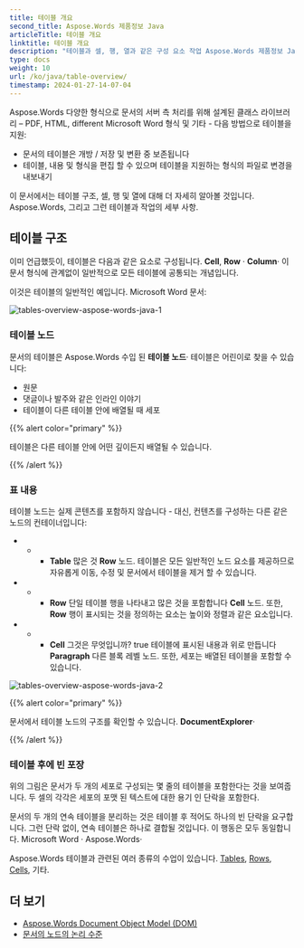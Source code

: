 ```yaml
---
title: 테이블 개요
second_title: Aspose.Words 제품정보 Java
articleTitle: 테이블 개요
linktitle: 테이블 개요
description: "테이블과 셀, 행, 열과 같은 구성 요소 작업 Aspose.Words 제품정보 Java· 테이블에서 작업하는 방법 Java·"
type: docs
weight: 10
url: /ko/java/table-overview/
timestamp: 2024-01-27-14-07-04
---
```


Aspose.Words 다양한 형식으로 문서의 서버 측 처리를 위해 설계된 클래스 라이브러리 – PDF, HTML, different Microsoft Word 형식 및 기타 - 다음 방법으로 테이블을 지원:

* 문서의 테이블은 개방 / 저장 및 변환 중 보존됩니다
* 테이블, 내용 및 형식을 편집 할 수 있으며 테이블을 지원하는 형식의 파일로 변경을 내보내기

이 문서에서는 테이블 구조, 셀, 행 및 열에 대해 더 자세히 알아볼 것입니다. Aspose.Words, 그리고 그런 테이블과 작업의 세부 사항.

## 테이블 구조

이미 언급했듯이, 테이블은 다음과 같은 요소로 구성됩니다. **Cell**, **Row** · **Column**· 이 문서 형식에 관계없이 일반적으로 모든 테이블에 공통되는 개념입니다.

이것은 테이블의 일반적인 예입니다. Microsoft Word 문서:

![tables-overview-aspose-words-java-1](/words/java/table-overview/tables-overview-1.png)

### 테이블 노드

문서의 테이블은 Aspose.Words 수입 된 **테이블 노드**· 테이블은 어린이로 찾을 수 있습니다:

- 원문
- 댓글이나 발주와 같은 인라인 이야기
- 테이블이 다른 테이블 안에 배열될 때 세포

{{% alert color="primary" %}}

테이블은 다른 테이블 안에 어떤 깊이든지 배열될 수 있습니다.

{{% /alert %}}

### 표 내용

테이블 노드는 실제 콘텐츠를 포함하지 않습니다 - 대신, 컨텐츠를 구성하는 다른 같은 노드의 컨테이너입니다:

- - - **Table** 많은 것 **Row** 노드. 테이블은 모든 일반적인 노드 요소를 제공하므로 자유롭게 이동, 수정 및 문서에서 테이블을 제거 할 수 있습니다.
- - - **Row** 단일 테이블 행을 나타내고 많은 것을 포함합니다 **Cell** 노드. 또한, **Row** 행이 표시되는 것을 정의하는 요소는 높이와 정렬과 같은 요소입니다.
- - - **Cell** 그것은 무엇입니까? true 테이블에 표시된 내용과 위로 만듭니다 **Paragraph** 다른 블록 레벨 노드. 또한, 세포는 배열된 테이블을 포함할 수 있습니다.

![tables-overview-aspose-words-java-2](/words/java/table-overview/tables-overview-2.png)

{{% alert color="primary" %}}

문서에서 테이블 노드의 구조를 확인할 수 있습니다. **DocumentExplorer**·

{{% /alert %}}

### 테이블 후에 빈 포장

위의 그림은 문서가 두 개의 세포로 구성되는 몇 줄의 테이블을 포함한다는 것을 보여줍니다. 두 셀의 각각은 세포의 포맷 된 텍스트에 대한 용기 인 단락을 포함한다.

문서의 두 개의 연속 테이블을 분리하는 것은 테이블 후 적어도 하나의 빈 단락을 요구합니다. 그런 단락 없이, 연속 테이블은 하나로 결합될 것입니다. 이 행동은 모두 동일합니다. Microsoft Word · Aspose.Words·

Aspose.Words 테이블과 관련된 여러 종류의 수업이 있습니다. [Tables](https://reference.aspose.com/words/java/com.aspose.words/table/), [Rows](https://reference.aspose.com/words/java/com.aspose.words/row/), [Cells](https://reference.aspose.com/words/java/com.aspose.words/cell/), 기타.

## 더 보기

* [Aspose.Words Document Object Model (DOM)](/words/ko/java/aspose-words-document-object-model/)
* [문서의 노드의 논리 수준](/words/ko/java/logical-levels-of-nodes-in-a-document/)
